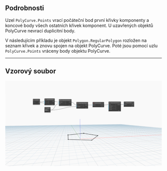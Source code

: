 ## Podrobnosti
Uzel `PolyCurve.Points` vrací počáteční bod první křivky komponenty a koncové body všech ostatních křivek komponent. U uzavřených objektů PolyCurve nevrací duplicitní body.

V následujícím příkladu je objekt `Polygon.RegularPolygon` rozložen na seznam křivek a znovu spojen na objekt PolyCurve. Poté jsou pomocí uzlu `PolyCurve.Points` vráceny body objektu PolyCurve.
___
## Vzorový soubor

![PolyCurve.Points](./Autodesk.DesignScript.Geometry.PolyCurve.Points_img.jpg)
